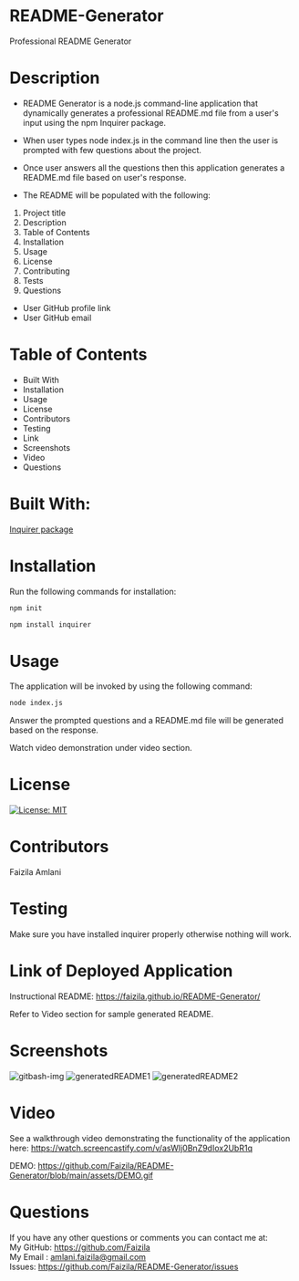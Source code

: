 # README-Generator

Professional README Generator

# Description

* README Generator is a node.js command-line application that dynamically generates a professional README.md file from a user's input using the npm Inquirer package.

* When user types node index.js in the command line then the user is prompted with few questions about the project.

* Once user answers all the questions then this application generates a README.md file based on user's response.

* The README will be populated with the following:

1. Project title
2. Description
3. Table of Contents
4. Installation
5. Usage
6. License
7. Contributing
8. Tests
9. Questions
- User GitHub profile link
- User GitHub email

# Table of Contents

* Built With
* Installation
* Usage
* License
* Contributors
* Testing
* Link
* Screenshots
* Video
* Questions

# Built With:

[Inquirer package](https://www.npmjs.com/package/inquirer)

# Installation

Run the following commands for installation:

```bash
npm init
```

```bash
npm install inquirer
```
# Usage

The application will be invoked by using the following command:

```bash
node index.js
```
Answer the prompted questions and a README.md file will be generated based on the response.

Watch video demonstration under video section.

# License

[![License: MIT](https://img.shields.io/badge/License-MIT-yellow.svg)](https://opensource.org/licenses/MIT)

# Contributors

Faizila Amlani

# Testing

Make sure you have installed inquirer properly otherwise nothing will work.

# Link of Deployed Application 

Instructional README: https://faizila.github.io/README-Generator/

Refer to Video section for sample generated README.

# Screenshots

![gitbash-img](https://user-images.githubusercontent.com/78191579/137217142-d9703061-a8e0-42ff-8d75-74ad21efe3b5.JPG)
![generatedREADME1](https://user-images.githubusercontent.com/78191579/137217147-766c4802-c5b7-45c9-aac2-887a5565cb97.JPG)
![generatedREADME2](https://user-images.githubusercontent.com/78191579/137217155-e789a72a-6c9d-4385-bd57-11165c612344.JPG)

# Video

See a walkthrough video demonstrating the functionality of the application here:
https://watch.screencastify.com/v/asWIj0BnZ9dIox2UbR1q

DEMO: https://github.com/Faizila/README-Generator/blob/main/assets/DEMO.gif

# Questions

If you have any other questions or comments you can contact me at:
   <br>
   My GitHub: https://github.com/Faizila
   <br>
   My Email : amlani.faizila@gmail.com
   <br>
   Issues: https://github.com/Faizila/README-Generator/issues
